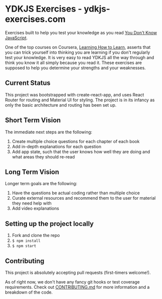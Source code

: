 # YDKJS Exercises - ydkjs-exercises.com

Exercises built to help you test your knowledge as you read [You Don't Know JavaScript](https://github.com/getify/You-Dont-Know-JS).

One of the top courses on Coursera, [Learning How to Learn](https://www.coursera.org/learn/learning-how-to-learn), asserts that you can trick yourself into thinking you are learning if you don't regularly test your knowledge. It is very easy to read YDKJS all the way through and think you know it all simply because you read it. These exercises are supposed to help you determine your strengths and your weaknesses.

## Current Status

This project was bootstrapped with create-react-app, and uses React Router for routing and Material UI for styling. The project is in its infancy as only the basic architecture and routing has been set up.

## Short Term Vision

The immediate next steps are the following:

1. Create multiple choice questions for each chapter of each book
2. Add in-depth explanations for each question
3. Add app state, such that the user knows how well they are doing and what areas they should re-read

## Long Term Vision

Longer term goals are the following:

1. Have the questions be actual coding rather than multiple choice
2. Curate external resources and recommend them to the user for material they need help with
3. Add video explanations

## Setting up the project locally

1. Fork and clone the repo
2. `$ npm install`
3. `$ npm start`

## Contributing

This project is absolutely accepting pull requests (first-timers welcome!).

As of right now, we don't have any fancy git hooks or test coverage requirements. Check out [CONTRIBUTING.md](CONTRIBUTING.md) for more information and a breakdown of the code.
